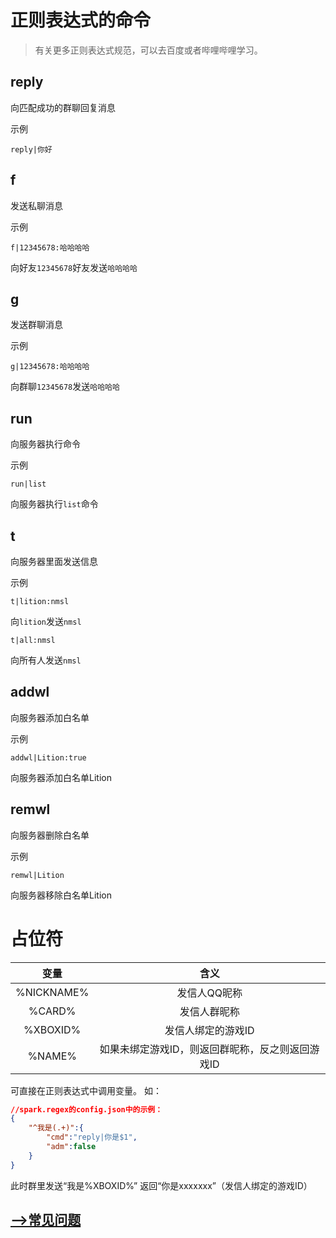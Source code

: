 # 正则表达式的命令

>有关更多正则表达式规范，可以去百度或者哔哩哔哩学习。

## reply

向匹配成功的群聊回复消息

示例
```
reply|你好
```

## f

发送私聊消息

示例
```
f|12345678:哈哈哈哈
```

向好友`12345678`好友发送`哈哈哈哈`

## g

发送群聊消息

示例
```
g|12345678:哈哈哈哈
```

向群聊`12345678`发送`哈哈哈哈`

## run

向服务器执行命令

示例
``` 
run|list
```

向服务器执行`list`命令

## t

向服务器里面发送信息

示例
```
t|lition:nmsl 
```
向`lition`发送`nmsl`
```
t|all:nmsl
```
向所有人发送`nmsl`

## addwl

向服务器添加白名单

示例
``` 
addwl|Lition:true
```

向服务器添加白名单Lition


## remwl

向服务器删除白名单

示例
``` 
remwl|Lition
```

向服务器移除白名单Lition


# 占位符

|变量|含义|
|:-:|:-:|
|%NICKNAME%|发信人QQ昵称|
|%CARD%|发信人群昵称|
|%XBOXID%|发信人绑定的游戏ID|
|%NAME%|如果未绑定游戏ID，则返回群昵称，反之则返回游戏ID|

可直接在正则表达式中调用变量。
如：
``` json
//spark.regex的config.json中的示例：
{
    "^我是(.+)":{
        "cmd":"reply|你是$1",
        "adm":false
    }
}
```
此时群里发送“我是%XBOXID%”
返回“你是xxxxxxx”（发信人绑定的游戏ID）

## [-->常见问题](/subpages/qa.md)
